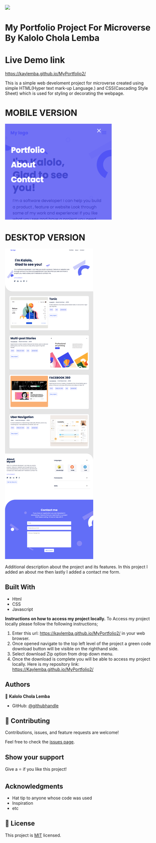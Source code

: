 ![](https://img.shields.io/badge/Microverse-blueviolet)

# My Portfolio Project For Microverse By Kalolo Chola Lemba
# Live Demo link
https://kaylemba.github.io/MyPortfolio2/

This is a simple web develoment project for microverse created using simple HTML(Hyper text mark-up Language.) and CSS(Cascading Style Sheet) which is used for styling or decorating the webpage.
# MOBILE VERSION
![screenshot](./images/js.png) 
# DESKTOP VERSION
![screenshot](./images/Desktopworkflow.png)

Additional description about the project and its features.
In this project I added an about me then lastly I added a contact me form.

## Built With

- Html
- CSS
- Javascript

**Instructions on how to access my project locally.**
 To Access my project locally please follow the following instructions;
1. Enter this url: https://kaylemba.github.io/MyPortfolio2/ in your web browser.
2. Once opened navigate to the top left level of the project a green code download button will be visible on the righthand side.
3. Select download Zip option from drop down menu.
4. Once the download is complete you will be able to access my project locally.
Here is my repository link: https://Kaylemba.github.io/MyPortfolio2/


## Authors

👤 **Kalolo Chola Lemba**

- GitHub: [@githubhandle](https://github.com/KayLemba)

## 🤝 Contributing

Contributions, issues, and feature requests are welcome!

Feel free to check the [issues page](../../issues/).

## Show your support

Give a ⭐️ if you like this project!

## Acknowledgments

- Hat tip to anyone whose code was used
- Inspiration
- etc

## 📝 License

This project is [MIT](./MIT.md) licensed.
